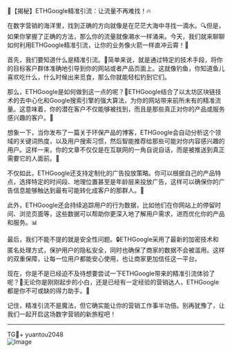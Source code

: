 🚀【揭秘】ETHGoogle精准引流：让流量不再难找！🔥

在数字营销的海洋里，找到正确的方向就像是在茫茫大海中寻找一滴水。🔍但是，如果你掌握了正确的方法，那么你的流量就像潮水一样涌来。今天，我们就来聊聊如何利用ETHGoogle精准引流，让你的业务像火箭一样直冲云霄！🚀

首先，我们要知道什么是精准引流。🎯简单来说，就是通过特定的技术手段，将你的目标客户群体准确地引导到你的网站或者产品页面上。这就像钓鱼，你知道鱼儿喜欢吃什么，什么时候出来觅食，那么你就能轻松钓到它们。

那么，ETHGoogle是如何做到这一点的呢？🌟ETHGoogle结合了以太坊区块链技术的去中心化和Google搜索引擎的强大算法，为你的网站带来前所未有的精准流量。这意味着，你的潜在客户不仅能够被找到，而且是那些真正对你的产品或服务感兴趣的客户。🎯

想象一下，当你发布了一篇关于环保产品的博客，ETHGoogle会自动分析这个领域的关键词热度，以及用户搜索习惯，然后智能推荐给那些可能对你内容感兴趣的用户。这样一来，你的文章不仅仅是在互联网的一角自说自话，而是被推送到真正需要它的人面前。🌱

不仅如此，ETHGoogle还支持定制化的广告投放策略。你可以根据自己的产品特点，选择特定的时间段、地理位置甚至是年龄层来投放广告，这样可以确保你的广告信息能够触达到最有可能转化成客户的那群人。💼

此外，ETHGoogle还会持续追踪用户的行为数据，比如他们在你网站上的停留时间、浏览页面等，这些数据可以帮助你更深入地了解用户需求，进而优化你的产品和服务。📊

最后，我们不能不提的就是安全性问题。🔒ETHGoogle采用了最新的加密技术和匿名处理方式，保护用户的隐私安全，同时也确保了商家的数据不会被滥用。这样的双重保障，让每一位用户都能安心使用，也让商家更加信任这一平台。

现在，你是不是已经迫不及待想要尝试一下ETHGoogle带来的精准引流体验了呢？🎉无论你是刚刚起步的小白，还是已经有一定经验的营销达人，ETHGoogle都是你不可或缺的得力助手。🚀

记住，精准引流不是魔法，但它确实能让你的营销工作事半功倍。别再犹豫了，让我们一起开启这场数字营销的新旅程吧！

---

TG💪+ yuantou2048  
![Image](https://github.com/user-attachments/assets/42a5a4a5-fea9-4a1d-8aa0-73e57e430cca)
